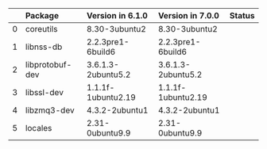 <!-- markdown-link-check-disable -->

|    | Package         | Version in 6.1.0   | Version in 7.0.0   | Status   |
|---:|:----------------|:-------------------|:-------------------|:---------|
|  0 | coreutils       | 8.30-3ubuntu2      | 8.30-3ubuntu2      |          |
|  1 | libnss-db       | 2.2.3pre1-6build6  | 2.2.3pre1-6build6  |          |
|  2 | libprotobuf-dev | 3.6.1.3-2ubuntu5.2 | 3.6.1.3-2ubuntu5.2 |          |
|  3 | libssl-dev      | 1.1.1f-1ubuntu2.19 | 1.1.1f-1ubuntu2.19 |          |
|  4 | libzmq3-dev     | 4.3.2-2ubuntu1     | 4.3.2-2ubuntu1     |          |
|  5 | locales         | 2.31-0ubuntu9.9    | 2.31-0ubuntu9.9    |          |
